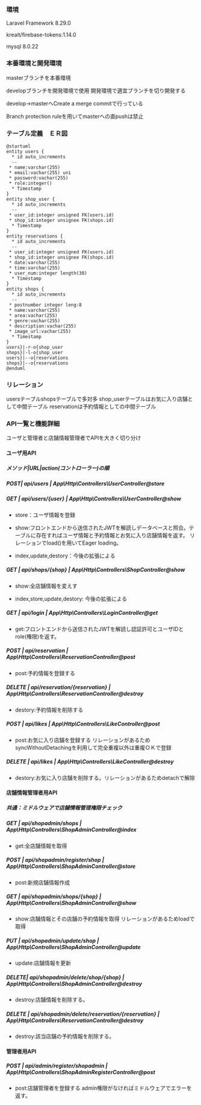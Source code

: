 ### 環境

Laravel Framework 8.29.0

kreait/firebase-tokens:1.14.0

mysql 8.0.22

### 本番環境と開発環境

masterブランチを本番環境

developブランチを開発環境で使用
開発環境で適宜ブランチを切り開発する

develop→masterへCreate a merge commitで行っている

Branch protection ruleを用いてmasterへの直pushは禁止


### テーブル定義　ＥＲ図

```plantuml
@startuml
entity users {
  * id auto_increments
  --
 * name:varchar(255)
 * email:vachar(255) uni
 * password:vachar(255)
 * role:integer()
  * Timestamp
}
entity shop_user {
  * id auto_increments
  --
 * user_id:integer unsigned FK(users.id)
 * shop_id:integer unsignee FK(shops.id)
  * Timestamp
}
entity reservations {
  * id auto_increments
  --
 * user_id:integer unsigned FK(users.id)
 * shop_id:integer unsignee FK(shops.id)
 * date:varchar(255)
 * time:varchar(255)
 * user_num:integer length(30)
  * Timestamp
}
entity shops {
  * id auto_increments
  --
 * postnumber integer leng:8
 * name:varchar(255)
 * area:vachar(255)
 * genre:vachar(255)
 * description:vachar(255)
 * image_url:vachar(255)
  * Timestamp
}
users}|-r-o{shop_user
shops}|-l-o{shop_user
users}|--o{reservations
shops}|--o{reservations
@enduml
```

### リレーション
usersテーブルshopsテーブルで多対多
shop_userテーブルはお気に入り店舗として中間テーブル
reservationは予約情報としての中間テーブル

### API一覧と機能詳細
ユーザと管理者と店舗情報管理者でAPIを大きく切り分け

#### ユーザ用API
##### メソッド|URL|action(コントローラー)の順

##### POST| api/users | App\Http\Controllers\UserController@store
##### GET  | api/users/{user}                                 | App\Http\Controllers\UserController@show
- store：ユーザ情報を登録
- show:フロントエンドから送信されたJWTを解読しデータベースと照合。テーブルに存在すればユーザ情報と予約情報とお気に入り店舗情報を返す。
リレーションでload()を用いてEager loading。

- index,update,destory：今後の拡張による

##### GET  | api/shops/{shop}                                  | App\Http\Controllers\ShopController@show
- show:全店舗情報を変えす

- index,store,update,destory:
今後の拡張による

##### GET  | api/login                                                  | App\Http\Controllers\LoginController@get
- get:フロントエンドから送信されたJWTを解読し認証許可とユーザIDとrole(権限)を返す。

##### POST      | api/reservation                                               | App\Http\Controllers\ReservationController@post
- post:予約情報を登録する
##### DELETE    | api/reservation/{reservation}                               | App\Http\Controllers\ReservationController@destroy
- destory:予約情報を削除する
##### POST      | api/likes                                                    | App\Http\Controllers\LikeController@post
- post:お気に入り店舗を登録する
リレーションがあるためsyncWithoutDetachingを利用して完全重複以外は重複ＯＫで登録

##### DELETE    | api/likes                                                 | App\Http\Controllers\LikeController@destroy

- destory:お気に入り店舗を削除する。リレーションがあるためdetachで解除

#### 店舗情報管理者用API
##### 共通：ミドルウェアで店舗情報管理権限チェック

##### GET | api/shopadmin/shops                                           | App\Http\Controllers\ShopAdminController@index

- get:全店舗情報を取得

##### POST      | api/shopadmin/register/shop                                | App\Http\Controllers\ShopAdminController@store

- post:新規店舗情報作成

##### GET  | api/shopadmin/shops/{shop}                                   | App\Http\Controllers\ShopAdminController@show

- show:店舗情報とその店舗の予約情報を取得
リレーションがあるためloadで取得

##### PUT       | api/shopadmin/update/shop                                    | App\Http\Controllers\ShopAdminController@update

- update:店舗情報を更新

##### DELETE| api/shopadmin/delete/shop/{shop}                             | App\Http\Controllers\ShopAdminController@destroy

- destroy:店舗情報を削除する。

##### DELETE    | api/shopadmin/delete/reservation/{reservation}              | App\Http\Controllers\ReservationController@destroy

- destroy:該当店舗の予約情報を削除する。

#### 管理者用API
##### POST      | api/admin/register/shopadmin                                 | App\Http\Controllers\ShopAdminRegisterController@post

- post:店舗管理者を登録する
admin権限がなければミドルウェアでエラーを返す。

